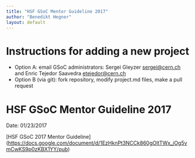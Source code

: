 ```yaml
---
title: "HSF GSoC Mentor Guideline 2017"
author: "Benedikt Hegner"
layout: default
---
```


# Instructions for adding a new project
* Option A: email GSoC administrators: Sergei Gleyzer <a href="mailto:sergei@cern.ch">sergei@cern.ch</a> and Enric Tejedor Saavedra <a href="mailto:etejedor@cern.ch">etejedor@cern.ch</a>
* Option B (via git): fork repository, modify project.md files, make a pull request


# HSF GSoC Mentor Guideline 2017
Date: 01/23/2017

[HSF GSoC 2017 Mentor Guideline] (https://docs.google.com/document/d/1EzHknPt3NCCk860gOltTWx_iOg5vmCwKS9p0zKBX1YY/pub)



